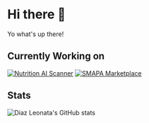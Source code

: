 # Hi there 👋
Yo what's up there!

## Currently Working on
[![Nutrition AI Scanner](https://svg.bookmark.style/api?url=https://github.com/diazleonata/nutritionaiscanner&mode=light&style=horizontal)](https://github.com/diazleonata/nutritionaiscanner)
[![SMAPA Marketplace](https://svg.bookmark.style/api?url=https://github.com/diazleonata/smapamart&mode=light&style=horizontal)](https://github.com/diazleonata/smapamart)

## Stats
![Diaz Leonata's GitHub stats](https://github-readme-stats.vercel.app/api?username=diazleonata&theme=gotham&show_icons=true)
<!--
**diazleonata/diazleonata** is a ✨ _special_ ✨ repository because its `README.md` (this file) appears on your GitHub profile.

Here are some ideas to get you started:

- 🔭 I’m currently working on ...
- 🌱 I’m currently learning ...
- 👯 I’m looking to collaborate on ...
- 🤔 I’m looking for help with ...
- 💬 Ask me about ...
- 📫 How to reach me: ...
- 😄 Pronouns: ...
- ⚡ Fun fact: ...
-->
